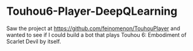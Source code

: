 # Touhou6-Player-DeepQLearning
Saw the project at https://github.com/feinomenon/TouhouPlayer and wanted to see if I could build a bot that plays Touhou 6: Embodiment of Scarlet Devil by itself.

